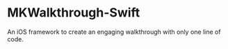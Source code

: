 # MKWalkthrough-Swift
An iOS framework to create an engaging walkthrough with only one line of code.
